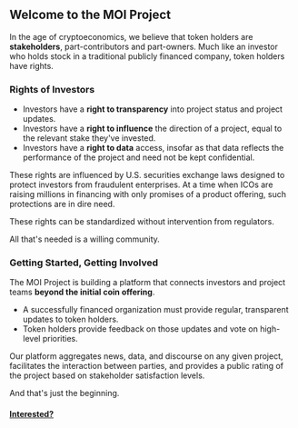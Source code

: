 ## Welcome to the MOI Project

In the age of cryptoeconomics, we believe that token holders are **stakeholders**, part-contributors and part-owners. Much like an investor who holds stock in a traditional publicly financed company, token holders have rights.


### Rights of Investors
* Investors have a **right to transparency** into project status and project updates.
* Investors have a **right to influence** the direction of a project, equal to the relevant stake they've invested.
* Investors have a **right to data** access, insofar as that data reflects the performance of the project and need not be kept confidential. 

These rights are influenced by U.S. securities exchange laws designed to protect investors from fraudulent enterprises. At a time when ICOs are raising millions in financing with only promises of a product offering, such protections are in dire need.

These rights can be standardized without intervention from regulators. 

All that's needed is a willing community.


### Getting Started, Getting Involved

The MOI Project is building a platform that connects investors and project teams **beyond the initial coin offering**. 
* A successfully financed organization must provide regular, transparent updates to token holders. 
* Token holders provide feedback on those updates and vote on high-level priorities. 

Our platform aggregates news, data, and discourse on any given project, facilitates the interaction between parties, and provides a public rating of the project based on stakeholder satisfaction levels. 

And that's just the beginning.

#### [Interested? ](www.google.com)

